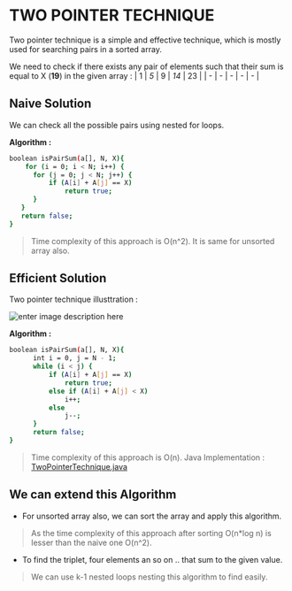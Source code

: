 # TWO POINTER TECHNIQUE
Two pointer technique is a simple and effective technique, 
which is mostly used for searching pairs in a sorted array.

We need to check if there exists any pair of elements such that their sum is equal to X (**19**) in the given array :
| 1 | *5* | 9 | *14* | 23 |
| - | - | - | - | - |

## Naive Solution
We can check all the possible pairs using nested for loops.

**Algorithm :**
  ```sh
  boolean isPairSum(a[], N, X){
	  for (i = 0; i < N; i++) { 
        for (j = 0; j < N; j++) { 
            if (A[i] + A[j] == X) 
                return true;
        } 
     }  
     return false;
  }
```
> Time complexity of this approach is O(n^2). 
> It is same for unsorted array also.

## Efficient Solution 
Two pointer technique illusttration :

![enter image description here](https://media.geeksforgeeks.org/wp-content/uploads/two-pointer-technique.png)

**Algorithm :**
  ```sh
  boolean isPairSum(a[], N, X){
	    int i = 0, j = N - 1; 
	    while (i < j) { 
            if (A[i] + A[j] == X) 
	            return true; 
	        else if (A[i] + A[j] < X) 
	            i++; 
	        else
	            j--; 
	    } 
	    return false; 
  }
```
> Time complexity of this approach is O(n). 
Java Implementation : [TwoPointerTechnique.java](https://github.com/dhanafresher15/Algorithms/blob/master/Two-pointer-technique/TwoPointerTechnique.java)
## We can extend this Algorithm

 - For unsorted array also, we can sort the array and apply this algorithm.
 > As the time complexity of this approach after sorting O(n*log n) is lesser than the naive one O(n^2).
 - To find the triplet,  four elements an so on .. that sum to the given value.
 > We can use k-1 nested loops nesting this algorithm to find easily.
